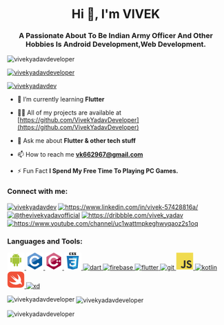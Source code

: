 <h1 align="center">Hi 👋, I'm VIVEK </h1>
<h3 align="center">A Passionate About To Be Indian Army Officer And Other Hobbies Is Android Development,Web Development.</h3>

<p align="left"> <img src="https://komarev.com/ghpvc/?username=vivekyadavdeveloper&label=Profile%20views&color=0e75b6&style=flat" alt="vivekyadavdeveloper" /> </p>

<p align="left"> <a href="https://github.com/ryo-ma/github-profile-trophy"><img src="https://github-profile-trophy.vercel.app/?username=vivekyadavdeveloper" alt="vivekyadavdeveloper" /></a> </p>

<p align="left"> <a href="https://twitter.com/vivekyadavdev" target="blank"><img src="https://img.shields.io/twitter/follow/vivekyadavdev?logo=twitter&style=for-the-badge" alt="vivekyadavdev" /></a> </p>

- 🌱 I’m currently learning **Flutter**

- 👨‍💻 All of my projects are available at [https://github.com/VivekYadavDeveloper](https://github.com/VivekYadavDeveloper)

- 💬 Ask me about **Flutter & other tech stuff**

- 📫 How to reach me **vk662967@gmail.com**

- ⚡ Fun Fact **I Spend My Free Time To Playing PC Games.**

<h3 align="left">Connect with me:</h3>
<p align="left">
<a href="https://twitter.com/vivekyadavdev" target="blank"><img align="center" src="https://raw.githubusercontent.com/rahuldkjain/github-profile-readme-generator/master/src/images/icons/Social/twitter.svg" alt="vivekyadavdev" height="30" width="40" /></a>
<a href="https://linkedin.com/in/https://www.linkedin.com/in/vivek-57428816a/" target="blank"><img align="center" src="https://raw.githubusercontent.com/rahuldkjain/github-profile-readme-generator/master/src/images/icons/Social/linked-in-alt.svg" alt="https://www.linkedin.com/in/vivek-57428816a/" height="30" width="40" /></a>
<a href="https://instagram.com/@thevivekyadavofficial" target="blank"><img align="center" src="https://raw.githubusercontent.com/rahuldkjain/github-profile-readme-generator/master/src/images/icons/Social/instagram.svg" alt="@thevivekyadavofficial" height="30" width="40" /></a>
<a href="https://dribbble.com/https://dribbble.com/vivek_yadav" target="blank"><img align="center" src="https://raw.githubusercontent.com/rahuldkjain/github-profile-readme-generator/master/src/images/icons/Social/dribbble.svg" alt="https://dribbble.com/vivek_yadav" height="30" width="40" /></a>
<a href="https://www.youtube.com/c/https://www.youtube.com/channel/uc1wattmpkeghwyqaoz2s1oq" target="blank"><img align="center" src="https://raw.githubusercontent.com/rahuldkjain/github-profile-readme-generator/master/src/images/icons/Social/youtube.svg" alt="https://www.youtube.com/channel/uc1wattmpkeghwyqaoz2s1oq" height="30" width="40" /></a>
</p>

<h3 align="left">Languages and Tools:</h3>
<p align="left"> <a href="https://developer.android.com" target="_blank"> <img src="https://raw.githubusercontent.com/devicons/devicon/master/icons/android/android-original-wordmark.svg" alt="android" width="40" height="40"/> </a> <a href="https://www.cprogramming.com/" target="_blank"> <img src="https://raw.githubusercontent.com/devicons/devicon/master/icons/c/c-original.svg" alt="c" width="40" height="40"/> </a> <a href="https://www.w3schools.com/cpp/" target="_blank"> <img src="https://raw.githubusercontent.com/devicons/devicon/master/icons/cplusplus/cplusplus-original.svg" alt="cplusplus" width="40" height="40"/> </a> <a href="https://www.w3schools.com/css/" target="_blank"> <img src="https://raw.githubusercontent.com/devicons/devicon/master/icons/css3/css3-original-wordmark.svg" alt="css3" width="40" height="40"/> </a> <a href="https://dart.dev" target="_blank"> <img src="https://www.vectorlogo.zone/logos/dartlang/dartlang-icon.svg" alt="dart" width="40" height="40"/> </a> <a href="https://firebase.google.com/" target="_blank"> <img src="https://www.vectorlogo.zone/logos/firebase/firebase-icon.svg" alt="firebase" width="40" height="40"/> </a> <a href="https://flutter.dev" target="_blank"> <img src="https://www.vectorlogo.zone/logos/flutterio/flutterio-icon.svg" alt="flutter" width="40" height="40"/> </a> <a href="https://git-scm.com/" target="_blank"> <img src="https://www.vectorlogo.zone/logos/git-scm/git-scm-icon.svg" alt="git" width="40" height="40"/> </a>  </a> <a href="https://developer.mozilla.org/en-US/docs/Web/JavaScript" target="_blank"> <img src="https://raw.githubusercontent.com/devicons/devicon/master/icons/javascript/javascript-original.svg" alt="javascript" width="40" height="40"/> </a> <a href="https://kotlinlang.org" target="_blank"> <img src="https://www.vectorlogo.zone/logos/kotlinlang/kotlinlang-icon.svg" alt="kotlin" width="40" height="40"/>  </a> <a href="https://developer.apple.com/swift/" target="_blank"> <img src="https://raw.githubusercontent.com/devicons/devicon/master/icons/swift/swift-original.svg" alt="swift" width="40" height="40"/> </a> <a href="https://www.adobe.com/products/xd.html" target="_blank"> <img src="https://cdn.worldvectorlogo.com/logos/adobe-xd.svg" alt="xd" width="40" height="40"/> </a> </p>

<p><img align="left" src="https://github-readme-stats.vercel.app/api/top-langs?username=vivekyadavdeveloper&show_icons=true&locale=en&layout=compact" alt="vivekyadavdeveloper" /></p>

<p>&nbsp;<img align="center" src="https://github-readme-stats.vercel.app/api?username=vivekyadavdeveloper&show_icons=true&locale=en" alt="vivekyadavdeveloper" /></p>

<p><img align="center" src="https://github-readme-streak-stats.herokuapp.com/?user=vivekyadavdeveloper&" alt="vivekyadavdeveloper" /></p>
